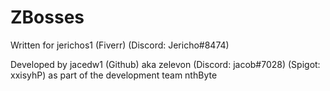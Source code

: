 # ZBosses
Written for jerichos1 (Fiverr) (Discord: Jericho#8474)

Developed by jacedw1 (Github) aka zelevon (Discord: jacob#7028) (Spigot: xxisyhP) as part of the development team nthByte

